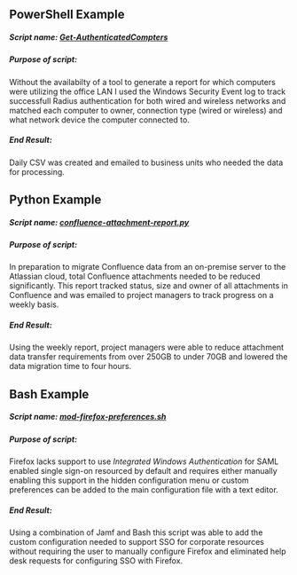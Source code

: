 PowerShell Example
--------
##### Script name: [*Get-AuthenticatedCompters*](../master/Get-AuthenticatedComputers.ps1)
##### Purpose of script:
  Without the availabilty of a tool to generate a report for which computers were utilizing the office LAN I used the Windows Security Event log to track successfull Radius authentication for both wired and wireless networks and matched each computer to owner, connection type (wired or wireless) and what network device the computer connected to.
##### End Result:
  Daily CSV was created and emailed to business units who needed the data for processing.

Python Example
--------
##### Script name: [*confluence-attachment-report.py*](../master/confluence-attachment-report.py)
##### Purpose of script:
  In preparation to migrate Confluence data from an on-premise server to the Atlassian cloud, total Confluence attachments needed to be reduced significantly.  This report tracked status, size and owner of all attachments in Confluence and was emailed to project managers to track progress on a weekly basis.
##### End Result:
  Using the weekly report, project managers were able to reduce attachment data transfer requirements from over 250GB to under 70GB and lowered the data migration time to four hours.

Bash Example
--------
##### Script name: [*mod-firefox-preferences.sh*](../master/mod-firefox-preferences.sh)
##### Purpose of script:
  Firefox lacks support to use *Integrated Windows Authentication* for SAML enabled single sign-on resourced by default and requires either manually enabling this support in the hidden configuration menu or custom preferences can be added to the main configuration file with a text editor.
##### End Result:
  Using a combination of Jamf and Bash this script was able to add the custom configuration needed to support SSO for corporate resources without requiring the user to manually configure Firefox and eliminated help desk requests for configuring SSO with Firefox.



